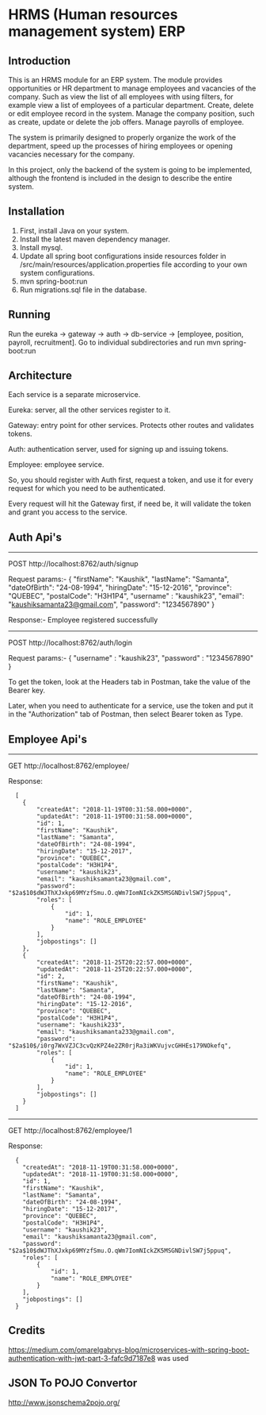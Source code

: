 # HRMS (Human resources management system) ERP

## Introduction

This is an HRMS module for an ERP system. The module provides opportunities or HR department to manage employees and vacancies of the company. Such as view the list of all employees with using filters, for example view a list of employees of a particular department. Create, delete or edit employee record in the system. Manage the company position, such as create, update or delete the job offers. Manage payrolls of employee.



The system is primarily designed to properly organize the work of the department, speed up the processes of hiring employees or opening vacancies necessary for the company.



In this project, only the backend of the system is going to be implemented, although the frontend is included in the design to describe the entire system.

## Installation

1) First, install Java on your system.
2) Install the latest maven dependency manager.
3) Install mysql.
4) Update all spring boot configurations inside resources folder in
    /src/main/resources/application.properties file according to your own system configurations.
5) mvn spring-boot:run
6) Run migrations.sql file in the database.


## Running

Run the eureka -> gateway -> auth -> db-service -> [employee, position, payroll, recruitment].
Go to individual subdirectories and run
mvn spring-boot:run

## Architecture

Each service is a separate microservice.

Eureka: server, all the other services register to it.

Gateway: entry point for other services. Protects other routes and validates tokens.

Auth: authentication server, used for signing up and issuing tokens.

Employee: employee service.

So, you should register with Auth first, request a token, and use it for every request for which you need to be authenticated.

Every request will hit the Gateway first, if need be, it will validate the token and grant you access to the service.

## Auth Api's
  ***************************************************************************************
  POST
  http://localhost:8762/auth/signup

  Request params:-
  {
    "firstName": "Kaushik",
    "lastName": "Samanta",
    "dateOfBirth": "24-08-1994",
    "hiringDate": "15-12-2016",
    "province": "QUEBEC",
    "postalCode": "H3H1P4",
    "username" : "kaushik23",
    "email": "kaushiksamanta23@gmail.com",
    "password": "1234567890"
  }

  Response:-
  Employee registered successfully

  ****************************************************************************************
  POST
  http://localhost:8762/auth/login

  Request params:-
  {
   "username" : "kaushik23",
   "password" : "1234567890"
  }

  To get the token, look at the Headers tab in Postman, take the value of the Bearer key.

  Later, when you need to authenticate for a service, use the token and put it in the "Authorization" tab of Postman, then select Bearer token as Type.

 ## Employee Api's

  *****************************************************************************************
  GET
  http://localhost:8762/employee/

  Response:
```
  [
    {
        "createdAt": "2018-11-19T00:31:58.000+0000",
        "updatedAt": "2018-11-19T00:31:58.000+0000",
        "id": 1,
        "firstName": "Kaushik",
        "lastName": "Samanta",
        "dateOfBirth": "24-08-1994",
        "hiringDate": "15-12-2017",
        "province": "QUEBEC",
        "postalCode": "H3H1P4",
        "username": "kaushik23",
        "email": "kaushiksamanta23@gmail.com",
        "password": "$2a$10$dWJThXJxkp69MYzfSmu.O.qWm7IomNIckZK5MSGNDivlSW7j5ppuq",
        "roles": [
            {
                "id": 1,
                "name": "ROLE_EMPLOYEE"
            }
        ],
        "jobpostings": []
    },
    {
        "createdAt": "2018-11-25T20:22:57.000+0000",
        "updatedAt": "2018-11-25T20:22:57.000+0000",
        "id": 2,
        "firstName": "Kaushik",
        "lastName": "Samanta",
        "dateOfBirth": "24-08-1994",
        "hiringDate": "15-12-2016",
        "province": "QUEBEC",
        "postalCode": "H3H1P4",
        "username": "kaushik233",
        "email": "kaushiksamanta233@gmail.com",
        "password": "$2a$10$/i0rg7WxVZJC3cvQzKPZ4e2ZR0rjRa3iWKVujvcGHHEs179NOkefq",
        "roles": [
            {
                "id": 1,
                "name": "ROLE_EMPLOYEE"
            }
        ],
        "jobpostings": []
    }
  ]
```
  ************************************************************************************************
  GET
  http://localhost:8762/employee/1

  Response:
```
  {
    "createdAt": "2018-11-19T00:31:58.000+0000",
    "updatedAt": "2018-11-19T00:31:58.000+0000",
    "id": 1,
    "firstName": "Kaushik",
    "lastName": "Samanta",
    "dateOfBirth": "24-08-1994",
    "hiringDate": "15-12-2017",
    "province": "QUEBEC",
    "postalCode": "H3H1P4",
    "username": "kaushik23",
    "email": "kaushiksamanta23@gmail.com",
    "password": "$2a$10$dWJThXJxkp69MYzfSmu.O.qWm7IomNIckZK5MSGNDivlSW7j5ppuq",
    "roles": [
        {
            "id": 1,
            "name": "ROLE_EMPLOYEE"
        }
    ],
    "jobpostings": []
  }
```
  ## Credits

  https://medium.com/omarelgabrys-blog/microservices-with-spring-boot-authentication-with-jwt-part-3-fafc9d7187e8 was used

  ## JSON To POJO Convertor
  http://www.jsonschema2pojo.org/
